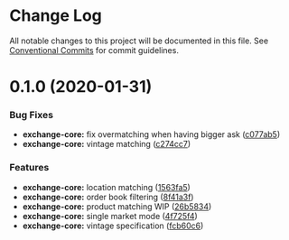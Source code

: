 # Change Log

All notable changes to this project will be documented in this file.
See [Conventional Commits](https://conventionalcommits.org) for commit guidelines.

# 0.1.0 (2020-01-31)


### Bug Fixes

* **exchange-core:** fix overmatching when having bigger ask ([c077ab5](https://github.com/energywebfoundation/origin/commit/c077ab5eefe38a99e89d002e2fbfe761e793006e))
* **exchange-core:** vintage matching ([c274cc7](https://github.com/energywebfoundation/origin/commit/c274cc7d8e9377e273b21e11eb237b64b358f2a9))


### Features

* **exchange-core:** location matching ([1563fa5](https://github.com/energywebfoundation/origin/commit/1563fa55934ecff2f63f2aa4e57f58eb78883070))
* **exchange-core:** order book filtering ([8f41a3f](https://github.com/energywebfoundation/origin/commit/8f41a3fdb81e97938d8f55584336c5f5b8f6fdc4))
* **exchange-core:** product matching WIP ([26b5834](https://github.com/energywebfoundation/origin/commit/26b5834e81be8807701afe065728a3f5ec1ecfb1))
* **exchange-core:** single market mode ([4f725f4](https://github.com/energywebfoundation/origin/commit/4f725f4c8d483757bd88530f39f0e113c5bec7cb))
* **exchange-core:** vintage specification ([fcb60c6](https://github.com/energywebfoundation/origin/commit/fcb60c69bac6a45b1b4e8897044d4beddc6212fd))
